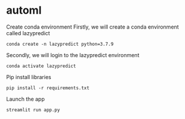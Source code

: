 # automl

Create conda environment
Firstly, we will create a conda environment called lazypredict
```
conda create -n lazypredict python=3.7.9
```
Secondly, we will login to the lazypredict environment
```
conda activate lazypredict
```

Pip install libraries
```
pip install -r requirements.txt
```

Launch the app

```
streamlit run app.py
```
